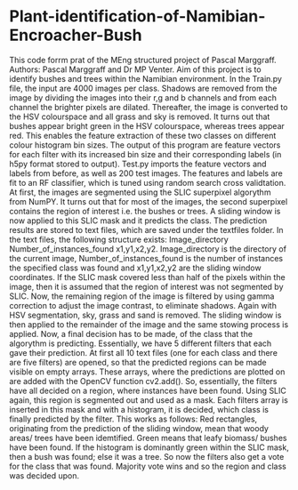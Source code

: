 # Plant-identification-of-Namibian-Encroacher-Bush
This code forrm prat of the MEng structured project of Pascal Marggraff. Authors: Pascal Marggraff and Dr MP Venter. Aim of this project is to identify bushes and trees within the Namibian environment.
In the Train.py file, the input are 4000 images per class. Shadows are removed from the image by dividing the images into their r,g and b channels and from each channel the brighter pixels are dilated. Thereafter, the image is converted to the HSV colourspace and all grass and sky is removed. It turns out that bushes appear bright green in the HSV colourspace, whereas trees appear red. This enables the feature extraction of these two classes on different colour histogram bin sizes. The output of this program are feature vectors for each filter with its increased bin size and their corresponding labels (in h5py format stored to output).
Test.py imports the feature vectors and labels from before, as well as 200 test images. The features and labels are fit to an RF classifier, which is tuned using random search cross validtation. At first, the images are segmented using the SLIC superpixel algorythm from NumPY. It turns out that for most of the images, the second superpixel contains the region of interest i.e. the bushes or trees. A sliding window is now applied to this SLIC mask and it predicts the class. The prediction results are stored to text files, which are saved under the textfiles folder. In the text files, the following structure exists: Image_directory Number_of_instances_found x1,y1,x2,y2. Image_directory is the directory of the current image, Number_of_instances_found is the number of instances the specified class was found and x1,y1,x2,y2 are the sliding window coordinates. If the SLIC mask covered less than half of the pixels within the image, then it is assumed that the region of interest was not segmented by SLIC. Now, the remaining region of the image is filtered by using gamma correction to adjust the image contrast, to eliminate shadows. Again with HSV segmentation, sky, grass and sand is removed. The sliding window is then applied to the remainder of the image and the same stowing process is applied. 
Now, a final decision has to be made, of the class that the algorythm is predicting. Essentially, we have 5 different filters that each gave their prediction. At first all 10 text files (one for each class and there are five filters) are opened, so that the predicted regions can be made visible on empty arrays. These arrays, where the predictions are plotted on are added with the OpenCV function cv2.add(). So, essentially, the filters have all decided on a region, where instances have been found. Using SLIC again, this region is segmented out and used as a mask. Each filters array is inserted in this mask and with a histogram, it is decided, which class is finally predicted by the filter. This works as follows: Red rectangles, originating from the prediction of the sliding window, mean that woody areas/ trees have been idemtified. Green means that leafy biomass/ bushes have been found. If the histogram is dominantly green within the SLIC mask, then a bush was found; else it was a tree. So now the filters also get a vote for the class that was found. Majority vote wins and so the region and class was decided upon.
